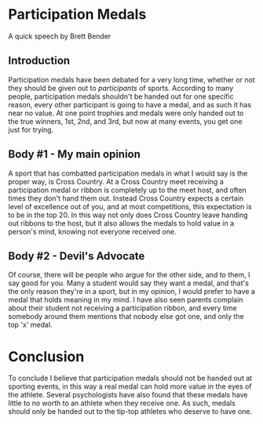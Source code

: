 # Participation Medals
A quick speech by Brett Bender

## Introduction
Participation medals have been debated for a very long time, whether or not they should be given out to *participants* of sports. According to many people, participation medals shouldn't be handed out for one specific reason, every other participant is going to have a medal, and as such it has near no value. At one point trophies and medals were only handed out to the true winners, 1st, 2nd, and 3rd, but now at many events, you get one just for trying.

## Body #1 - My main opinion
A sport that has combatted participation medals in what I would say is the proper way, is Cross Country. At a Cross Country meet receiving a participation medal or ribbon is completely up to the meet host, and often times they don't hand them out. Instead Cross Country expects a certain level of excellence out of you, and at most competitions, this expectation is to be in the top 20. In this way not only does Cross Country leave handing out ribbons to the host, but it also allows the medals to hold value in a person's mind, knowing not everyone received one.

## Body #2 - Devil's Advocate
Of course, there will be people who argue for the other side, and to them, I say good for you. Many a student would say they want a medal, and that's the only reason they're in a sport, but in my opinion, I would prefer to have a medal that holds meaning in my mind. I have also seen parents complain about their student not receiving a participation ribbon, and every time somebody around them mentions that nobody else got one, and only the top 'x' medal.

# Conclusion
To conclude I believe that participation medals should not be handed out at sporting events, in this way a real medal can hold more value in the eyes of the athlete. Several psychologists have also found that these medals have little to no worth to an athlete when they receive one. As such, medals should only be handed out to the tip-top athletes who deserve to have one.
